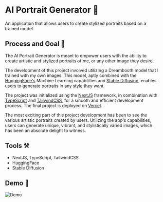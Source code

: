 # AI Portrait Generator 🎨

An application that allows users to create stylized portraits based on a trained model.

## Process and Goal 💪

The AI Portrait Generator is meant to empower users with the ability to create artistic and stylized portraits of me, or any other image they desire. 

The development of this project involved utilizing a Dreambooth model that I trained with my own images. This model, aptly combined with the [HuggingFace's](https://huggingface.co/) Machine Learning capabilities and [Stable Diffusion](https://stability.ai/blog/stable-diffusion-public-release), enables users to generate portraits in any style they want.

The project was initialized using the [NextJS](https://nextjs.org/) framework, in combination with [TypeScript](https://www.typescriptlang.org/) and [TailwindCSS](https://tailwindcss.com/), for a smooth and efficient development process. The final project is deployed on [Vercel](https://vercel.com/).

The most exciting part of this project development has been to see the various artistic portraits created by users. Utilizing the app's capabilities, users can generate unique, vibrant, and stylistically varied images, which has been an absolute delight to witness.


## Tools ⚒️

- NextJS, TypeScript, TailwindCSS
- HuggingFace
- Stable Diffusion

## Demo 🎥

![Demo](https://github.com/moinbukhari/AI-Portrait-Gen/src/assets/PortraitGen.png)



